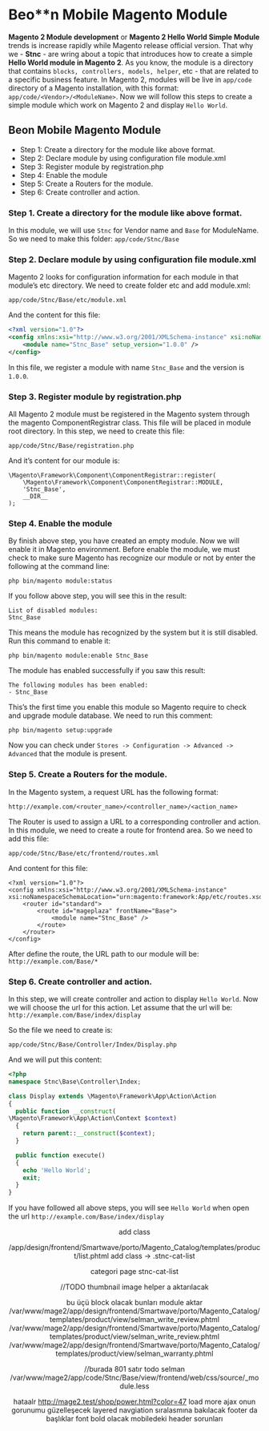 # Beo**n Mobile Magento Module

**Magento 2 Module development** or **Magento 2 Hello World Simple Module** trends is increase rapidly while Magento release official version. That why we - **Stnc** - are wring about a topic that introduces how to create a simple **Hello World module in Magento 2**.
As you know, the module is a  directory that contains `blocks, controllers, models, helper`, etc - that are related to a specific business feature. In Magento 2, modules will be live in `app/code` directory of a Magento installation, with this format: `app/code/<Vendor>/<ModuleName>`. Now we will follow this steps to create a simple module which work on Magento 2 and display `Hello World`.



## Beon Mobile Magento Module

- Step 1: Create a directory for the module like above format.
- Step 2: Declare module by using configuration file module.xml
- Step 3: Register module by registration.php
- Step 4: Enable the module
- Step 5: Create a Routers for the module.
- Step 6: Create controller and action.


### Step 1. Create a directory for the module like above format.

In this module, we will use `Stnc` for Vendor name and `Base` for ModuleName. So we need to make this folder:
`app/code/Stnc/Base`

### Step 2. Declare module by using configuration file module.xml

Magento 2 looks for configuration information for each module in that module’s etc directory. We need to create folder etc and add module.xml:

~~~
app/code/Stnc/Base/etc/module.xml
~~~

And the content for this file:

~~~ xml
<?xml version="1.0"?>
<config xmlns:xsi="http://www.w3.org/2001/XMLSchema-instance" xsi:noNamespaceSchemaLocation="urn:magento:framework:Module/etc/module.xsd">
    <module name="Stnc_Base" setup_version="1.0.0" />
</config>
~~~

In this file, we register a module with name `Stnc_Base` and the version is `1.0.0`.

### Step 3. Register module by registration.php

All Magento 2 module must be registered in the Magento system through the magento ComponentRegistrar class. This file will be placed in module root directory.
In this step, we need to create this file:

~~~
app/code/Stnc/Base/registration.php
~~~

And it’s content for our module is:

~~~
\Magento\Framework\Component\ComponentRegistrar::register(
    \Magento\Framework\Component\ComponentRegistrar::MODULE,
    'Stnc_Base',
    __DIR__
);
~~~

### Step 4. Enable the module

By finish above step, you have created an empty module. Now we will enable it in Magento environment.
Before enable the module, we must check to make sure Magento has recognize our module or not by enter the following at the command line:

~~~
php bin/magento module:status
~~~

If you follow above step, you will see this in the result:

~~~
List of disabled modules:
Stnc_Base
~~~

This means the module has recognized by the system but it is still disabled. Run this command to enable it:

~~~
php bin/magento module:enable Stnc_Base
~~~

The module has enabled successfully if you saw this result:

~~~
The following modules has been enabled:
- Stnc_Base
~~~

This’s the first time you enable this module so Magento require to check and upgrade module database. We need to run this comment:

~~~
php bin/magento setup:upgrade
~~~

Now you can check under `Stores -> Configuration -> Advanced -> Advanced` that the module is present.

### Step 5. Create a Routers for the module.

In the Magento system, a request URL has the following format:

~~~
http://example.com/<router_name>/<controller_name>/<action_name>
~~~

The Router is used to assign a URL to a corresponding controller and action. In this module, we need to create a route for frontend area. So we need to add this file:

~~~
app/code/Stnc/Base/etc/frontend/routes.xml
~~~

And content for this file:

~~~
<?xml version="1.0"?>
<config xmlns:xsi="http://www.w3.org/2001/XMLSchema-instance" xsi:noNamespaceSchemaLocation="urn:magento:framework:App/etc/routes.xsd">
    <router id="standard">
        <route id="mageplaza" frontName="Base">
            <module name="Stnc_Base" />
        </route>
    </router>
</config>
~~~

After define the route, the URL path to our module will be: `http://example.com/Base/*`

### Step 6. Create controller and action.

In this step, we will create controller and action to display `Hello World`.
Now we will choose the url for this action. Let assume that the url will be:
`http://example.com/Base/index/display`

So the file we need to create is:

~~~
app/code/Stnc/Base/Controller/Index/Display.php
~~~

And we will put this content:

~~~ php
<?php
namespace Stnc\Base\Controller\Index;

class Display extends \Magento\Framework\App\Action\Action
{
  public function __construct(
\Magento\Framework\App\Action\Context $context)
  {
    return parent::__construct($context);
  }

  public function execute()
  {
    echo 'Hello World';
    exit;
  }
}
~~~


If you have followed all above steps, you will see `Hello World` when open the url `http://example.com/Base/index/display`



<header class="stnc-beon-header"> add class 

/app/design/frontend/Smartwave/porto/Magento_Catalog/templates/product/list.phtml
add class  -> .stnc-cat-list


categori page 
stnc-cat-list



//TODO thumbnail image helper a aktarılacak 

bu üçü block olacak bunları module aktar 
/var/www/mage2/app/design/frontend/Smartwave/porto/Magento_Catalog/templates/product/view/selman_write_review.phtml
/var/www/mage2/app/design/frontend/Smartwave/porto/Magento_Catalog/templates/product/view/selman_write_review.phtml
/var/www/mage2/app/design/frontend/Smartwave/porto/Magento_Catalog/templates/product/view/selman_warranty.phtml

//burada 801 satır todo selman 
/var/www/mage2/app/code/Stnc/Base/view/frontend/web/css/source/_module.less



hataalr 
http://mage2.test/shop/power.html?color=47
load more ajax onun gorunumu güzelleşecek 
layered navgiation sıralasmına bakılacak 
footer da başlıklar font bold olacak 
mobiledeki header sorunları 




